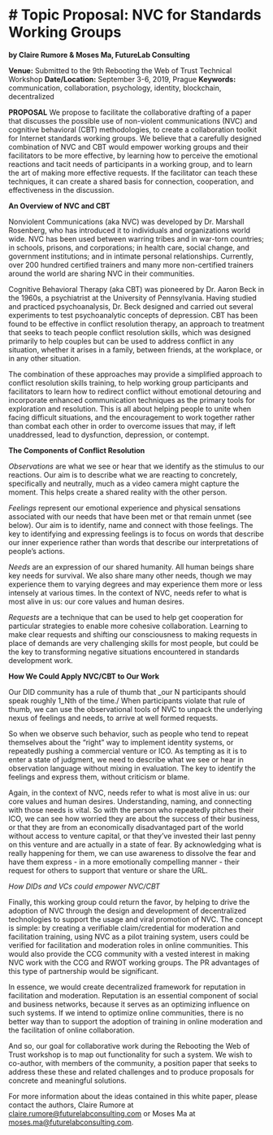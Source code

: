 # # Topic Proposal: NVC for Standards Working Groups

**by  Claire Rumore  & Moses Ma, FutureLab Consulting**

**Venue:** Submitted to the 9th Rebooting the Web of Trust Technical Workshop
**Date/Location:** September 3-6, 2019, Prague
**Keywords:** communication, collaboration, psychology, identity, blockchain, decentralized

**PROPOSAL**
We propose to facilitate the collaborative drafting of a paper that discusses the possible use of non-violent communications (NVC) and cognitive behavioral (CBT) methodologies, to create a collaboration toolkit for Internet standards working groups. We believe that a carefully designed combination of NVC and CBT would empower working groups and their facilitators to be more effective, by learning how to perceive the emotional reactions and tacit needs of participants in a working group, and to learn the art of making more effective requests. If the facilitator can teach these techniques, it can create a shared basis for connection, cooperation, and effectiveness in the discussion.

**An Overview of NVC and CBT**

Nonviolent Communications (aka NVC) was developed by Dr. Marshall Rosenberg, who has introduced it to individuals and organizations world wide. NVC has been used between warring tribes and in war-torn countries; in schools, prisons, and corporations; in health care, social change, and government institutions; and in intimate personal relationships. Currently, over 200 hundred certified trainers and many more non-certified trainers around the world are sharing NVC in their communities.

Cognitive Behavioral Therapy (aka CBT) was pioneered by Dr. Aaron Beck in the 1960s, a psychiatrist at the University of Pennsylvania. Having studied and practiced psychoanalysis, Dr. Beck designed and carried out several experiments to test psychoanalytic concepts of depression. CBT has been found to be effective in conflict resolution therapy, an approach to treatment that seeks to teach people conflict resolution skills, which was designed primarily to help couples but can be used to address conflict in any situation, whether it arises in a family, between friends, at the workplace, or in any other situation.

The combination of these approaches may provide a simplified approach to conflict resolution skills training, to help working group participants and facilitators to learn how to redirect conflict without emotional detouring and incorporate enhanced communication techniques as the primary tools for exploration and resolution. This is all about helping people to unite when facing difficult situations, and the encouragement to work together rather than combat each other in order to overcome issues that may, if left unaddressed, lead to dysfunction, depression, or contempt.

**The Components of Conflict Resolution**

_Observations_ are what we see or hear that we identify as the stimulus to our reactions. Our aim is to describe what we are reacting to concretely, specifically and neutrally, much as a video camera might capture the moment. This helps create a shared reality with the other person. 

_Feelings_ represent our emotional experience and physical sensations associated with our needs that have been met or that remain unmet (see below). Our aim is to identify, name and connect with those feelings. The key to identifying and expressing feelings is to focus on words that describe our inner experience rather than words that describe our interpretations of people’s actions.

_Needs_ are an expression of our shared humanity. All human beings share key needs for survival. We also share many other needs, though we may experience them to varying degrees and may experience them more or less intensely at various times. In the context of NVC, needs refer to what is most alive in us: our core values and human desires. 

_Requests_ are a technique that can be used to help get cooperation for particular strategies to enable more cohesive collaboration. Learning to make clear requests and shifting our consciousness to making requests in place of demands are very challenging skills for most people, but could be the key to transforming negative situations encountered in standards development work. 

**How We Could Apply NVC/CBT to Our Work**

Our DID community has a rule of thumb that _our N participants should speak roughly 1_Nth of the time./ When participants violate that rule of thumb, we can use the observational tools of NVC to unpack the underlying nexus of feelings and needs, to arrive at well formed requests.

So when we observe such behavior, such as people who tend to repeat themselves about the “right” way to implement identity systems, or repeatedly pushing a commercial venture or ICO. As tempting as it is to enter a state of judgment, we need to describe what we see or hear in observation language without mixing in evaluation. The key to identify the feelings and express them, without criticism or blame. 

Again, in the context of NVC, needs refer to what is most alive in us: our core values and human desires. Understanding, naming, and connecting with those needs is vital. So with the person who repeatedly pitches their ICO, we can see how worried they are about the success of their business, or that they are from an economically disadvantaged part of the world without access to venture capital, or that they’ve invested their last penny on this venture and are actually in a state of fear. By acknowledging what is really happening for them, we can use awareness to dissolve the fear and have them express - in a more emotionally compelling manner - their request for others to support that venture or share the URL. 

*How DIDs and VCs could empower NVC/CBT*

Finally, this working group could return the favor, by helping to drive the adoption of NVC through the design and development of decentralized technologies to support the usage and viral promotion of NVC. The concept is simple: by creating a verifiable claim/credential for moderation and facilitation training, using NVC as a pilot training system, users could be verified for facilitation and moderation roles in online communities. This would also provide the CCG community with a vested interest in making NVC work with the CCG and RWOT working groups. The PR advantages of this type of partnership would be significant.

In essence, we would create decentralized framework for reputation in facilitation and moderation. Reputation is an essential component of social and business networks, because it serves as an optimizing influence on such systems. If we intend to optimize online communities, there is no better way than to support the adoption of training in online moderation and the facilitation of online collaboration. 

And so, our goal for collaborative work during the Rebooting the Web of Trust workshop is to map out functionality for such a system.  We wish to co-author, with members of the community, a position paper that seeks to address these these and related challenges and to produce proposals for concrete and meaningful solutions. 

For more information about the ideas contained in this white paper, please contact the authors, Claire Rumore at claire.rumore@futurelabconsulting.com or Moses Ma at moses.ma@futurelabconsulting.com.
